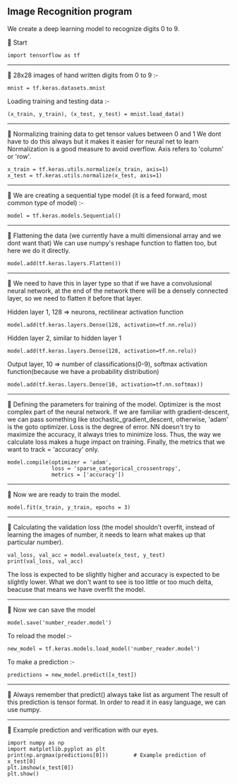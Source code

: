 ## Image Recognition program

We create a deep learning model to recognize digits 0 to 9.

💢 Start

    import tensorflow as tf
    
***
💢 28x28 images of hand written digits from 0 to 9 :-

    mnist = tf.keras.datasets.mnist

Loading training and testing data :-

    (x_train, y_train), (x_test, y_test) = mnist.load_data()

***
💢 Normalizing training data to get tensor values between 0 and 1
We dont have to do this always but it makes it easier for neural net to learn
Normalization is a good measure to avoid overflow. Axis refers to 'column' or 'row'.

    x_train = tf.keras.utils.normalize(x_train, axis=1)
    x_test = tf.keras.utils.normalize(x_test, axis=1)

***
💢 We are creating a sequential type model (it is a feed forward, most common type of model) :-

    model = tf.keras.models.Sequential()

***
💢 Flattening the data (we currently have a multi dimensional array and we dont want that)
We can use numpy's reshape function to flatten too, but here we do it directly.

    model.add(tf.keras.layers.Flatten()) 

***
💢 We need to have this in layer type so that if we have a convolusional neural network,
at the end of the network there will be a densely connected layer, so we need to flatten 
it before that layer.

Hidden layer 1, 128 => neurons, rectilinear activation function

    model.add(tf.keras.layers.Dense(128, activation=tf.nn.relu))
    
Hidden layer 2, similar to hidden layer 1   
    
    model.add(tf.keras.layers.Dense(128, activation=tf.nn.relu))
    
Output layer, 10 => number of classifications(0-9), softmax activation function(because we have a probability distribution)
    
    model.add(tf.keras.layers.Dense(10, activation=tf.nn.softmax))
    
***
💢 Defining the parameters for training of the model.
Optimizer is the most complex part of the neural network. If we are familiar with gradient-descent,
we can pass something like stochastic_gradient_descent, otherwise, 'adam' is the goto optimizer.
Loss is the degree of error. NN doesn't try to maximize the accuracy, it always tries to minimize loss.
Thus, the way we calculate loss makes a huge impact on training.
Finally, the metrics that we want to track = 'accuracy' only.

    model.compile(optimizer = 'adam',
                  loss = 'sparse_categorical_crossentropy',
                  metrics = ['accuracy'])

***
💢 Now we are ready to train the model.

    model.fit(x_train, y_train, epochs = 3)

***
💢 Calculating the validation loss (the model shouldn't overfit, instead of learning the images of number,
it needs to learn what makes up that particular number).

    val_loss, val_acc = model.evaluate(x_test, y_test)
    print(val_loss, val_acc)      

The loss is expected to be slightly higher and accuracy is expected to be slightly lower.
What we don't want to see is too little or too much delta, beacuse that means we have
overfit the model.

***
💢 Now we can save the model

    model.save('number_reader.model')

To reload the model :-

    new_model = tf.keras.models.load_model('number_reader.model')

To make a prediction :-

    predictions = new_model.predict([x_test])       

***
💢 Always remember that predict() always take list as argument
The result of this prediction is tensor format. In order to read
it in easy language, we can use numpy.

***
💢 Example prediction and verification with our eyes.

    import numpy as np
    import matplotlib.pyplot as plt
    print(np.argmax(predictions[0]))        # Example prediction of x_test[0]
    plt.imshow(x_test[0])
    plt.show()
